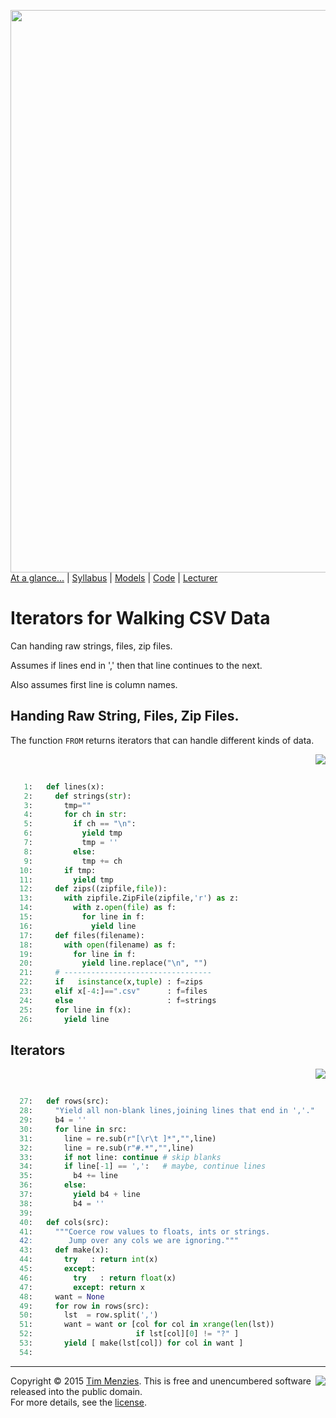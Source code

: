 [<img width=900 src="https://raw.githubusercontent.com/txt/mase/master/img/banner1.png">](https://github.com/txt/mase/blob/master/README.md)   
[At a glance...](https://github.com/txt/mase/blob/master/OVERVIEW.md) |
[Syllabus](https://github.com/txt/mase/blob/master/SYLLABUS.md) |
[Models](https://github.com/txt/mase/blob/master/MODELS.md) |
[Code](https://github.com/txt/mase/tree/master/src) |
[Lecturer](http://menzies.us) 



# Iterators for Walking CSV Data

Can handing raw strings, files, zip files.

Assumes if lines end in ',' then that line continues to the next.

Also assumes first line is column names. 


## Handing Raw String, Files, Zip Files.

The function `FROM` returns iterators that can handle different kinds of data.

<a href="walkcsv.py#L22-L47"><img align=right src="http://www.hungarianreference.com/i/arrow_out.gif"></a><br clear=all>
```python

   1:   def lines(x):
   2:     def strings(str):
   3:       tmp=""
   4:       for ch in str: 
   5:         if ch == "\n":
   6:           yield tmp
   7:           tmp = ''
   8:         else:
   9:           tmp += ch 
  10:       if tmp:
  11:         yield tmp
  12:     def zips((zipfile,file)):
  13:       with zipfile.ZipFile(zipfile,'r') as z:
  14:         with z.open(file) as f:
  15:           for line in f:
  16:             yield line
  17:     def files(filename):
  18:       with open(filename) as f:
  19:         for line in f:
  20:           yield line.replace("\n", "") 
  21:     # ---------------------------------
  22:     if   isinstance(x,tuple) : f=zips
  23:     elif x[-4:]==".csv"      : f=files
  24:     else                     : f=strings
  25:     for line in f(x):
  26:       yield line
```

## Iterators

<a href="walkcsv.py#L53-L80"><img align=right src="http://www.hungarianreference.com/i/arrow_out.gif"></a><br clear=all>
```python

  27:   def rows(src):
  28:     "Yield all non-blank lines,joining lines that end in ','."
  29:     b4 = ''
  30:     for line in src:
  31:       line = re.sub(r"[\r\t ]*","",line)
  32:       line = re.sub(r"#.*","",line)
  33:       if not line: continue # skip blanks
  34:       if line[-1] == ',':   # maybe, continue lines
  35:         b4 += line
  36:       else:
  37:         yield b4 + line
  38:         b4 = ''
  39:         
  40:   def cols(src):
  41:     """Coerce row values to floats, ints or strings. 
  42:        Jump over any cols we are ignoring."""
  43:     def make(x):
  44:       try   : return int(x)
  45:       except:
  46:         try   : return float(x)
  47:         except: return x
  48:     want = None
  49:     for row in rows(src):
  50:       lst  = row.split(',')
  51:       want = want or [col for col in xrange(len(lst))
  52:                       if lst[col][0] != "?" ]
  53:       yield [ make(lst[col]) for col in want ]
  54:       
```


_________

<img align=right src="https://raw.githubusercontent.com/txt/mase/master/img/pd-icon.png">Copyright © 2015 [Tim Menzies](http://menzies.us).
This is free and unencumbered software released into the public domain.   
For more details, see the [license](https://github.com/txt/mase/blob/master/LICENSE.md).

